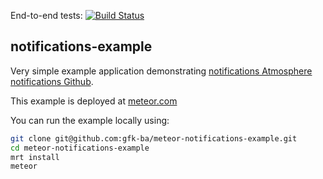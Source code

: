 End-to-end tests: [![Build Status](https://secure.travis-ci.org/gfk-ba/meteor-notifications-example.png)](http://travis-ci.org/gfk-ba/meteor-notifications-example)

notifications-example
-------------

Very simple example application demonstrating [notifications Atmosphere](https://atmospherejs.com/package/notifications) [notifications Github](https://github.com/gfk-ba/meteor-notifications).

This example is deployed at [meteor.com](http://notifications-example.meteor.com)

You can run the example locally using:
``` sh
git clone git@github.com:gfk-ba/meteor-notifications-example.git
cd meteor-notifications-example
mrt install
meteor
```
